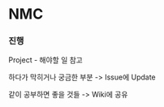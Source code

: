 # NMC

### 진행
  Project - 해야할 일 참고
  
  하다가 막히거나 궁금한 부분 -> Issue에 Update 

  같이 공부하면 좋을 것들 -> Wiki에 공유
